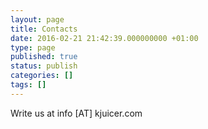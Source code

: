 ```yaml
---
layout: page
title: Contacts
date: 2016-02-21 21:42:39.000000000 +01:00
type: page
published: true
status: publish
categories: []
tags: []
---
```

Write us at info [AT] kjuicer.com
